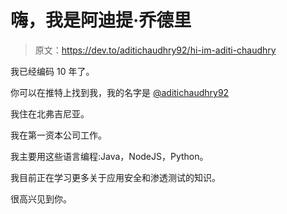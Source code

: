 # 嗨，我是阿迪提·乔德里

> 原文：<https://dev.to/aditichaudhry92/hi-im-aditi-chaudhry>

我已经编码 10 年了。

你可以在推特上找到我，我的名字是 [@aditichaudhry92](https://twitter.com/aditichaudhry92)

我住在北弗吉尼亚。

我在第一资本公司工作。

我主要用这些语言编程:Java，NodeJS，Python。

我目前正在学习更多关于应用安全和渗透测试的知识。

很高兴见到你。